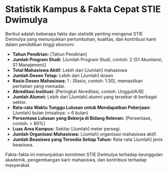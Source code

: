 # Statistik Kampus & Fakta Cepat STIE Dwimulya

Berikut adalah beberapa fakta dan statistik penting mengenai STIE Dwimulya yang menunjukkan pertumbuhan, kualitas, dan kontribusi kami dalam pendidikan tinggi ekonomi:

*   **Tahun Pendirian:** [Tahun Pendirian]
*   **Jumlah Program Studi:** [Jumlah Program Studi, contoh: 2 (S1 Akuntansi, S1 Manajemen)]
*   **Total Mahasiswa Aktif:** Lebih dari [Jumlah] mahasiswa
*   **Jumlah Dosen Tetap:** Lebih dari [Jumlah] dosen
*   **Rasio Dosen Mahasiswa:** 1 : [Rasio, contoh: 1:30], memastikan perhatian yang memadai.
*   **Akreditasi Institusi:** [Peringkat Akreditasi, contoh: Unggul/A/B]
*   **Jumlah Alumni:** Lebih dari [Jumlah] alumni yang tersebar di berbagai sektor.
*   **Rata-rata Waktu Tunggu Lulusan untuk Mendapatkan Pekerjaan:** [Jumlah] bulan (misalnya: < 6 bulan)
*   **Persentase Lulusan yang Bekerja di Bidang Relevan:** [Persentase, contoh: > 80%]
*   **Luas Area Kampus:** Sekitar [Jumlah] meter persegi.
*   **Jumlah Organisasi Mahasiswa:** [Jumlah] organisasi mahasiswa aktif.
*   **Jumlah Beasiswa yang Tersedia Setiap Tahun:** Rata-rata [Jumlah] jenis beasiswa.

Fakta-fakta ini menunjukkan komitmen STIE Dwimulya terhadap keunggulan akademik, pengembangan karir mahasiswa, dan kontribusi terhadap masyarakat.
